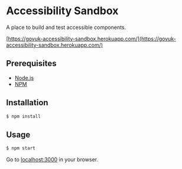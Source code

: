 # Accessibility Sandbox

A place to build and test accessible components.

[https://govuk-accessibility-sandbox.herokuapp.com/](https://govuk-accessibility-sandbox.herokuapp.com/)

## Prerequisites
* [Node.js][Node]
* [NPM]

## Installation

```sh
$ npm install
```

## Usage

```sh
$ npm start
```

Go to [localhost:3000](http://localhost:3000) in your browser.


[node]: https://nodejs.org
[npm]: https://www.npmjs.com
